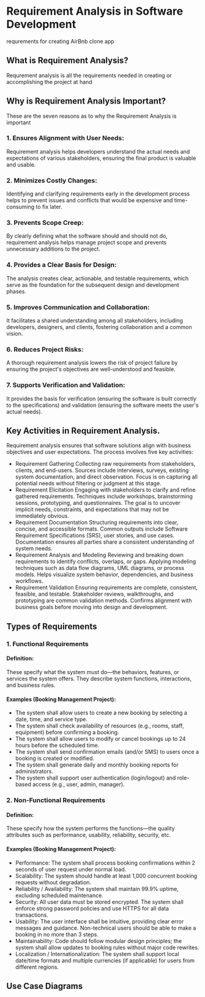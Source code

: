 # Requirement Analysis in Software Development
requrements for creating AirBnb clone app
## What is Requirement Analysis?
Requrement analysis is all the requirements needed in creating or accomplishing the project at hand
## Why is Requirement Analysis Important?
These are the seven reasons as to why the Requirement Analysis is important
### 1. Ensures Alignment with User Needs:
Requirement analysis helps developers understand the actual needs and expectations of various stakeholders, ensuring the final product is valuable and usable. 
### 2. Minimizes Costly Changes:
Identifying and clarifying requirements early in the development process helps to prevent issues and conflicts that would be expensive and time-consuming to fix later. 
### 3. Prevents Scope Creep:
By clearly defining what the software should and should not do, requirement analysis helps manage project scope and prevents unnecessary additions to the project. 
### 4. Provides a Clear Basis for Design:
The analysis creates clear, actionable, and testable requirements, which serve as the foundation for the subsequent design and development phases. 
### 5. Improves Communication and Collaboration:
It facilitates a shared understanding among all stakeholders, including developers, designers, and clients, fostering collaboration and a common vision. 
### 6. Reduces Project Risks:
A thorough requirement analysis lowers the risk of project failure by ensuring the project's objectives are well-understood and feasible. 
### 7. Supports Verification and Validation:
It provides the basis for verification (ensuring the software is built correctly to the specifications) and validation (ensuring the software meets the user's actual needs). 
## Key Activities in Requirement Analysis.
Requirement analysis ensures that software solutions align with business objectives and user expectations. The process involves five key activities:
- Requirement Gathering
Collecting raw requirements from stakeholders, clients, and end-users.
Sources include interviews, surveys, existing system documentation, and direct observation.
Focus is on capturing all potential needs without filtering or judgment at this stage.
- Requirement Elicitation
Engaging with stakeholders to clarify and refine gathered requirements.
Techniques include workshops, brainstorming sessions, prototyping, and questionnaires.
The goal is to uncover implicit needs, constraints, and expectations that may not be immediately obvious.
- Requirement Documentation
Structuring requirements into clear, concise, and accessible formats.
Common outputs include Software Requirement Specifications (SRS), user stories, and use cases.
Documentation ensures all parties share a consistent understanding of system needs.
- Requirement Analysis and Modeling
Reviewing and breaking down requirements to identify conflicts, overlaps, or gaps.
Applying modeling techniques such as data flow diagrams, UML diagrams, or process models.
Helps visualize system behavior, dependencies, and business workflows.
- Requirement Validation
Ensuring requirements are complete, consistent, feasible, and testable.
Stakeholder reviews, walkthroughs, and prototyping are common validation methods.
Confirms alignment with business goals before moving into design and development.
## Types of Requirements
### 1. Functional Requirements
#### Definition:
These specify what the system must do—the behaviors, features, or services the system offers. They describe system functions, interactions, and business rules.
#### Examples (Booking Management Project):
- The system shall allow users to create a new booking by selecting a date, time, and service type.
- The system shall check availability of resources (e.g., rooms, staff, equipment) before confirming a booking.
- The system shall allow users to modify or cancel bookings up to 24 hours before the scheduled time.
- The system shall send confirmation emails (and/or SMS) to users once a booking is created or modified.
- The system shall generate daily and monthly booking reports for administrators.
- The system shall support user authentication (login/logout) and role-based access (e.g., user, admin, manager).
### 2. Non-Functional Requirements
#### Definition:
These specify how the system performs the functions—the quality attributes such as performance, usability, reliability, security, etc.
#### Examples (Booking Management Project):
- Performance: The system shall process booking confirmations within 2 seconds of user request under normal load.
- Scalability: The system should handle at least 1,000 concurrent booking requests without degradation.
- Reliability / Availability: The system shall maintain 99.9% uptime, excluding scheduled maintenance.
- Security: All user data must be stored encrypted. The system shall enforce strong password policies and use HTTPS for all data transactions.
- Usability: The user interface shall be intuitive, providing clear error messages and guidance. Non-technical users should be able to make a booking in no more than 3 steps.
- Maintainability: Code should follow modular design principles; the system shall allow updates to booking rules without major code rewrites.
- Localization / Internationalization: The system shall support local date/time formats and multiple currencies (if applicable) for users from different regions.
## Use Case Diagrams

